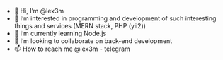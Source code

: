 - 👋 Hi, I’m @lex3m
- 👀 I’m interested in programming and development of such interesting things and services (MERN stack, PHP (yii2))
- 🌱 I’m currently learning Node.js
- 💞️ I’m looking to collaborate on back-end development
- 📫 How to reach me @lex3m - telegram

<!---
lex3m/lex3m is a ✨ special ✨ repository because its `README.md` (this file) appears on your GitHub profile.
You can click the Preview link to take a look at your changes.
--->
